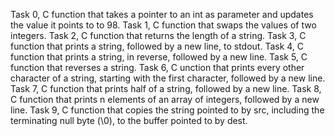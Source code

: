 Task 0, C function that takes a pointer to an int as parameter and updates the value it points to to 98.
Task 1, C function that swaps the values of two integers.
Task 2, C function that returns the length of a string.
Task 3, C function that prints a string, followed by a new line, to stdout.
Task 4, C function that prints a string, in reverse, followed by a new line.
Task 5, C function that reverses a string.
Task 6, C unction that prints every other character of a string, starting with the first character, followed by a new line.
Task 7, C function that prints half of a string, followed by a new line.
Task 8, C function that prints n elements of an array of integers, followed by a new line.
Task 9, C function that copies the string pointed to by src, including the terminating null byte (\0), to the buffer pointed to by dest.
